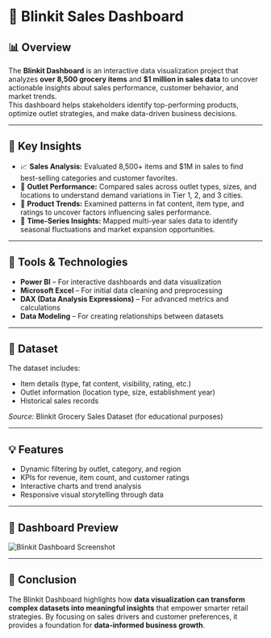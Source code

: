 # 🛒 Blinkit Sales Dashboard

## 📊 Overview
The **Blinkit Dashboard** is an interactive data visualization project that analyzes **over 8,500 grocery items** and **$1 million in sales data** to uncover actionable insights about sales performance, customer behavior, and market trends.  
This dashboard helps stakeholders identify top-performing products, optimize outlet strategies, and make data-driven business decisions.

---

## 🚀 Key Insights
- 📈 **Sales Analysis:** Evaluated 8,500+ items and $1M in sales to find best-selling categories and customer favorites.  
- 🏬 **Outlet Performance:** Compared sales across outlet types, sizes, and locations to understand demand variations in Tier 1, 2, and 3 cities.  
- 🧈 **Product Trends:** Examined patterns in fat content, item type, and ratings to uncover factors influencing sales performance.  
- 📅 **Time-Series Insights:** Mapped multi-year sales data to identify seasonal fluctuations and market expansion opportunities.  

---

## 🧰 Tools & Technologies
- **Power BI** – For interactive dashboards and data visualization  
- **Microsoft Excel** – For initial data cleaning and preprocessing  
- **DAX (Data Analysis Expressions)** – For advanced metrics and calculations  
- **Data Modeling** – For creating relationships between datasets  

---

## 📂 Dataset
The dataset includes:
- Item details (type, fat content, visibility, rating, etc.)
- Outlet information (location type, size, establishment year)
- Historical sales records  

*Source:* Blinkit Grocery Sales Dataset (for educational purposes)

---

## 💡 Features
- Dynamic filtering by outlet, category, and region  
- KPIs for revenue, item count, and customer ratings  
- Interactive charts and trend analysis  
- Responsive visual storytelling through data  

---

## 📸 Dashboard Preview
![Blinkit Dashboard Screenshot](assets/BLINKIT%20DATA%20SS.png)

---

## 📜 Conclusion
The Blinkit Dashboard highlights how **data visualization can transform complex datasets into meaningful insights** that empower smarter retail strategies. By focusing on sales drivers and customer preferences, it provides a foundation for **data-informed business growth**.

